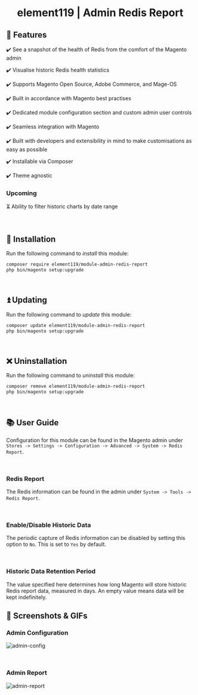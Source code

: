 <div align="center">

<!-- Module Image Here -->

</div>

<h1 align="center">element119 | Admin Redis Report</h1>

## 📝 Features
✔️ See a snapshot of the health of Redis from the comfort of the Magento admin

✔️ Visualise historic Redis health statistics 

✔️ Supports Magento Open Source, Adobe Commerce, and Mage-OS

✔️ Built in accordance with Magento best practises

✔️ Dedicated module configuration section and custom admin user controls

✔️ Seamless integration with Magento

✔️ Built with developers and extensibility in mind to make customisations as easy as possible

✔️ Installable via Composer

✔️ Theme agnostic

### Upcoming
⏳ Ability to filter historic charts by date range

<br/>

## 🔌 Installation
Run the following command to *install* this module:
```bash
composer require element119/module-admin-redis-report
php bin/magento setup:upgrade
```

<br/>

## ⏫ Updating
Run the following command to *update* this module:
```bash
composer update element119/module-admin-redis-report
php bin/magento setup:upgrade
```

<br/>

## ❌ Uninstallation
Run the following command to *uninstall* this module:
```bash
composer remove element119/module-admin-redis-report
php bin/magento setup:upgrade
```

<br/>

## 📚 User Guide
Configuration for this module can be found in the Magento admin under `Stores -> Settings -> Configuration -> Advanced
-> System -> Redis Report`.

<br>

### Redis Report
The Redis information can be found in the admin under `System -> Tools -> Redis Report`.

<br>

### Enable/Disable Historic Data
The periodic capture of Redis information can be disabled by setting this option to `No`. This is set to `Yes` by
default.

<br>

### Historic Data Retention Period
The value specified here determines how long Magento will store historic Redis report data, measured in days.
An empty value means data will be kept indefinitely.

## 📸 Screenshots & GIFs
### Admin Configuration
![admin-config](https://github.com/element119/module-admin-redis-report/assets/40261741/853aea10-d995-4cb1-a4d7-9dc7cdccafd3)

<br>

### Admin Report
![admin-report](https://github.com/element119/module-admin-redis-report/assets/40261741/5015905d-fb0d-40fe-99f5-b5ec29b207ee)
